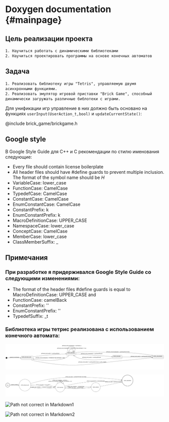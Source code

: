 Doxygen documentation {#mainpage}
=========

## Цель реализации проекта
    1. Научиться работать с динамическими библиотеками
    2. Научиться проектировать программы на основе конечных автоматов

## Задача
    1. Реализовать библиотеку игры "Tetris", управляемую двумя асинхронными функциями.
    2. Реализовать эмулятор игровой приставки "Brick Game", способный динамически загружать различные библотеки с играми.

Для унификации игр управление в них должно быть основано на функциях `userInput(UserAction_t,bool)` и `updateCurrentState()`:

@include brick_game/brickgame.h 

## Google style

В Google Style Guide для C++ и C рекомендации по стилю именования следующие:
 * Every file should contain license boilerplate
 * All header files should have #define guards to prevent multiple inclusion. The format of the symbol name should be <PROJECT>_<PATH>_<FILE>_H_
 * VariableCase: lower_case
 * FunctionCase: CamelCase
 * TypedefCase: CamelCase
 * ConstantCase: CamelCase
 * EnumConstantCase: CamelCase
 * ConstantPrefix: k 
 * EnumConstantPrefix: k
 * MacroDefinitionCase: UPPER_CASE
 * NamespaceCase: lower_case
 * ConceptCase: CamelCase
 * MemberCase: lower_case
 * ClassMemberSuffix: _

## Примечания

### При разработке я придерживался Google Style Guide со следующими изменениями:
 * The format of the header files #define guards is equal to MacroDefinitionCase: UPPER_CASE and 
 * FunctionCase: camelBack
 * ConstantPrefix: '' 
 * EnumConstantPrefix: '' 
 * TypedefSuffix: _t

### Библиотека игры тетрис реализована с использованием конечного автомата:

![Path not correct in Doxygen1](doc/html/inline_umlgraph_1.svg)

![Path not correct in Doxygen2](doc/html/dot_inline_dotgraph_1.svg)

![Path not correct in Markdown1](inline_umlgraph_1.svg)

![Path not correct in Markdown2](dot_inline_dotgraph_1.svg)

